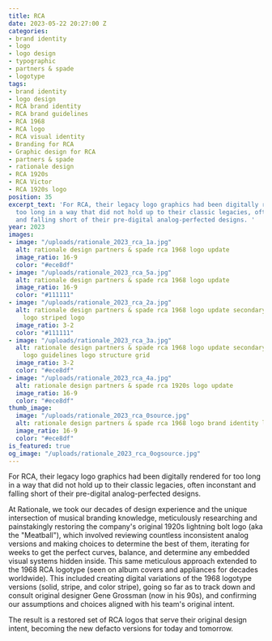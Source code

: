 ```yaml
---
title: RCA
date: 2023-05-22 20:27:00 Z
categories:
- brand identity
- logo
- logo design
- typographic
- partners & spade
- logotype
tags:
- brand identity
- logo design
- RCA brand identity
- RCA brand guidelines
- RCA 1968
- RCA logo
- RCA visual identity
- Branding for RCA
- Graphic design for RCA
- partners & spade
- rationale design
- RCA 1920s
- RCA Victor
- RCA 1920s logo
position: 35
excerpt_text: 'For RCA, their legacy logo graphics had been digitally rendered for
  too long in a way that did not hold up to their classic legacies, often inconstant
  and falling short of their pre-digital analog-perfected designs. '
year: 2023
images:
- image: "/uploads/rationale_2023_rca_1a.jpg"
  alt: rationale design partners & spade rca 1968 logo update
  image_ratio: 16-9
  color: "#ece8df"
- image: "/uploads/rationale_2023_rca_5a.jpg"
  alt: rationale design partners & spade rca 1968 logo update
  image_ratio: 16-9
  color: "#111111"
- image: "/uploads/rationale_2023_rca_2a.jpg"
  alt: rationale design partners & spade rca 1968 logo update secondary logos stroke
    logo striped logo
  image_ratio: 3-2
  color: "#111111"
- image: "/uploads/rationale_2023_rca_3a.jpg"
  alt: rationale design partners & spade rca 1968 logo update secondary logos stroke
    logo guidelines logo structure grid
  image_ratio: 3-2
  color: "#ece8df"
- image: "/uploads/rationale_2023_rca_4a.jpg"
  alt: rationale design partners & spade rca 1920s logo update
  image_ratio: 16-9
  color: "#ece8df"
thumb_image:
  image: "/uploads/rationale_2023_rca_0source.jpg"
  alt: rationale design partners & spade rca 1968 logo brand identity logotype
  image_ratio: 16-9
  color: "#ece8df"
is_featured: true
og_image: "/uploads/rationale_2023_rca_0ogsource.jpg"
---
```


For RCA, their legacy logo graphics had been digitally rendered for too long in a way that did not hold up to their classic legacies, often inconstant and falling short of their pre-digital analog-perfected designs. 

At Rationale, we took our decades of design experience and the unique intersection of musical branding knowledge, meticulously researching and painstakingly restoring the company's original 1920s lightning bolt logo (aka the "Meatball"), which involved reviewing countless inconsistent analog versions and making choices to determine the best of them, iterating for weeks to get the perfect curves, balance, and determine any embedded visual systems hidden inside. This same meticulous approach extended to the 1968 RCA logotype (seen on album covers and appliances for decades worldwide). This included creating digital variations of the 1968 logotype versions (solid, stripe, and color stripe), going so far as to track down and consult original designer Gene Grossman (now in his 90s), and confirming our assumptions and choices aligned with his team's original intent. 

The result is a restored set of RCA logos that serve their original design intent, becoming the new defacto versions for today and tomorrow.